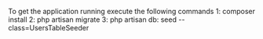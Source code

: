 To get the application running execute the following  commands
1:  composer install
2:  php artisan migrate
3:  php artisan db: seed --class=UsersTableSeeder
